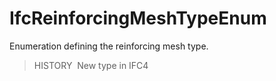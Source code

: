 IfcReinforcingMeshTypeEnum
==========================

Enumeration defining the reinforcing mesh type.

> HISTORY&nbsp; New type in IFC4

